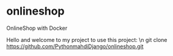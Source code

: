 # onlineshop
OnlineShop with Docker

Hello and welcome to my project
to use this project:
\n git clone https://github.com/PythonmahdiDjango/onlineshop.git
